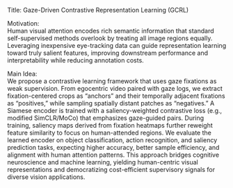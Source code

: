 Title: Gaze-Driven Contrastive Representation Learning (GCRL)

Motivation:  
Human visual attention encodes rich semantic information that standard self-supervised methods overlook by treating all image regions equally. Leveraging inexpensive eye-tracking data can guide representation learning toward truly salient features, improving downstream performance and interpretability while reducing annotation costs.

Main Idea:  
We propose a contrastive learning framework that uses gaze fixations as weak supervision. From egocentric video paired with gaze logs, we extract fixation-centered crops as “anchors” and their temporally adjacent fixations as “positives,” while sampling spatially distant patches as “negatives.” A Siamese encoder is trained with a saliency-weighted contrastive loss (e.g., modified SimCLR/MoCo) that emphasizes gaze-guided pairs. During training, saliency maps derived from fixation heatmaps further reweight feature similarity to focus on human-attended regions. We evaluate the learned encoder on object classification, action recognition, and saliency prediction tasks, expecting higher accuracy, better sample efficiency, and alignment with human attention patterns. This approach bridges cognitive neuroscience and machine learning, yielding human-centric visual representations and democratizing cost-efficient supervisory signals for diverse vision applications.